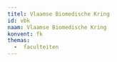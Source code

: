 ```yaml
---
titel: Vlaamse Biomedische Kring
id: vbk
naam: Vlaamse Biomedische Kring
konvent: fk
themas:
  -  faculteiten
---
```

